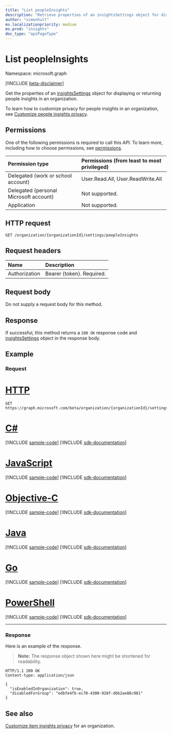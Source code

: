 ```yaml
---
title: "List peopleInsights"
description: "Retrieve properties of an insightsSettings object for displaying or returning people insights in an organization."
author: "simonhult"
ms.localizationpriority: medium
ms.prod: "insights"
doc_type: "apiPageType"
---
```


# List peopleInsights

Namespace: microsoft.graph

[!INCLUDE [beta-disclaimer](../../includes/beta-disclaimer.md)]

Get the properties of an [insightsSettings](../resources/insightssettings.md) object for displaying or returning people insights in an organization.

To learn how to customize privacy for people insights in an organization, see [Customize people insights privacy](/graph/insights-customize-people-insights-privacy).

## Permissions

One of the following permissions is required to call this API. To learn more, including how to choose permissions, see [permissions](/graph/permissions-reference).

|Permission type      | Permissions (from least to most privileged)              |
|:--------------------|:---------------------------------------------------------|
|Delegated (work or school account) | User.Read.All, User.ReadWrite.All |
|Delegated (personal Microsoft account) | Not supported.    |
|Application | Not supported. |

## HTTP request
<!-- { "blockType": "ignored" } -->

```http
GET /organization/{organizationId}/settings/peopleInsights
```

## Request headers

| Name       | Description|
|:-----------|:----------|
| Authorization  | Bearer {token}. Required. |

## Request body

Do not supply a request body for this method.

## Response

If successful, this method returns a `200 OK` response code and [insightsSettings](../resources/insightssettings.md) object in the response body.

## Example 
### Request


# [HTTP](#tab/http)
<!-- {
  "blockType": "request",
  "name": "get_insightssettingspeoplerequest"
}-->

```msgraph-interactive
GET https://graph.microsoft.com/beta/organization/{organizationId}/settings/peopleInsights
```
# [C#](#tab/csharp)
[!INCLUDE [sample-code](../includes/snippets/csharp/get-insightssettingspeoplerequest-csharp-snippets.md)]
[!INCLUDE [sdk-documentation](../includes/snippets/snippets-sdk-documentation-link.md)]

# [JavaScript](#tab/javascript)
[!INCLUDE [sample-code](../includes/snippets/javascript/get-insightssettingspeoplerequest-javascript-snippets.md)]
[!INCLUDE [sdk-documentation](../includes/snippets/snippets-sdk-documentation-link.md)]

# [Objective-C](#tab/objc)
[!INCLUDE [sample-code](../includes/snippets/objc/get-insightssettingspeoplerequest-objc-snippets.md)]
[!INCLUDE [sdk-documentation](../includes/snippets/snippets-sdk-documentation-link.md)]

# [Java](#tab/java)
[!INCLUDE [sample-code](../includes/snippets/java/get-insightssettingspeoplerequest-java-snippets.md)]
[!INCLUDE [sdk-documentation](../includes/snippets/snippets-sdk-documentation-link.md)]

# [Go](#tab/go)
[!INCLUDE [sample-code](../includes/snippets/go/get-insightssettingspeoplerequest-go-snippets.md)]
[!INCLUDE [sdk-documentation](../includes/snippets/snippets-sdk-documentation-link.md)]

# [PowerShell](#tab/powershell)
[!INCLUDE [sample-code](../includes/snippets/powershell/get-insightssettingspeoplerequest-powershell-snippets.md)]
[!INCLUDE [sdk-documentation](../includes/snippets/snippets-sdk-documentation-link.md)]

---


### Response

Here is an example of the response. 
> **Note:** The response object shown here might be shortened for readability.
<!-- {
  "blockType": "response",
  "truncated": true,
  "@odata.type": "microsoft.graph.insightsSettings",
  "name": "get_insightssettingspeoplerequest"
} -->

```http
HTTP/1.1 200 OK
Content-type: application/json

{
  "isEnabledInOrganization": true,
  "disabledForGroup": "edbfe4fb-ec70-4300-928f-dbb2ae86c981"
}
```

## See also
[Customize item insights privacy](/graph/insights-customize-item-insights-privacy) for an organization.

